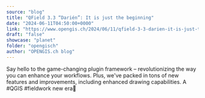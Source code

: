```yaml
---
source: "blog"
title: "QField 3.3 “Darién”: It is just the beginning"
date: "2024-06-11T04:50:00+0000"
link: "https://www.opengis.ch/2024/06/11/qfield-3-3-darien-it-is-just-the-beginning/"
draft: "false"
showcase: "planet"
folder: "opengisch"
author: "OPENGIS.ch blog"
---
```


Say hello to the game-changing plugin framework – revolutionizing the way you can enhance your workflows. Plus, we've packed in tons of new features and improvements, including enhanced drawing capabilities.
A #QGIS #fieldwork new era🌟
